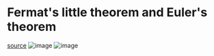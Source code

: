 # Fermat's little theorem and Euler's theorem
[source](https://en.wikipedia.org/wiki/Fermat%27s_little_theorem)
![image](https://user-images.githubusercontent.com/77384412/131707502-aa6d4cb2-b550-4f22-b9bf-5df0df331b58.png)
![image](https://user-images.githubusercontent.com/77384412/131707758-44d2dfa5-dc8b-4dc5-be4f-7dde4f92794f.png)
